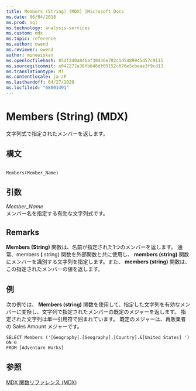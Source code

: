 ```yaml
---
title: Members (String) (MDX) |Microsoft Docs
ms.date: 06/04/2018
ms.prod: sql
ms.technology: analysis-services
ms.custom: mdx
ms.topic: reference
ms.author: owend
ms.reviewer: owend
author: minewiskan
ms.openlocfilehash: 05df2d0a846af30d46e702c1d5489945d57c9115
ms.sourcegitcommit: e042272a38fb646df05152c676e5cbeae3f9cd13
ms.translationtype: MT
ms.contentlocale: ja-JP
ms.lasthandoff: 04/27/2020
ms.locfileid: "68001491"
---
```

# <a name="members-string-mdx"></a>Members (String) (MDX)


  文字列式で指定されたメンバーを返します。  
  
## <a name="syntax"></a>構文  
  
```  
  
Members(Member_Name)   
```  
  
## <a name="arguments"></a>引数  
 *Member_Name*  
 メンバー名を指定する有効な文字列式です。  
  
## <a name="remarks"></a>Remarks  
 **Members (String)** 関数は、名前が指定された1つのメンバーを返します。 通常、members **(** string) 関数を外部関数と共に使用し、 **members (string)** 関数にメンバーを識別する文字列を指定します。また、 **members (string)** 関数は、この指定されたメンバーの値を返します。  
  
## <a name="example"></a>例  
 次の例では、 **Members (string)** 関数を使用して、指定した文字列を有効なメンバーに変換し、文字列で指定されたメンバーの既定のメジャーを返します。 指定された文字列は単一引用符で囲まれています。 既定のメジャーは、再販業者の Sales Amount メジャーです。  
  
```  
SELECT Members ('[Geography].[Geography].[Country].&[United States] ') ON 0  
FROM [Adventure Works]  
```  
  
## <a name="see-also"></a>参照  
 [MDX 関数リファレンス &#40;MDX&#41;](../mdx/mdx-function-reference-mdx.md)  
  
  
